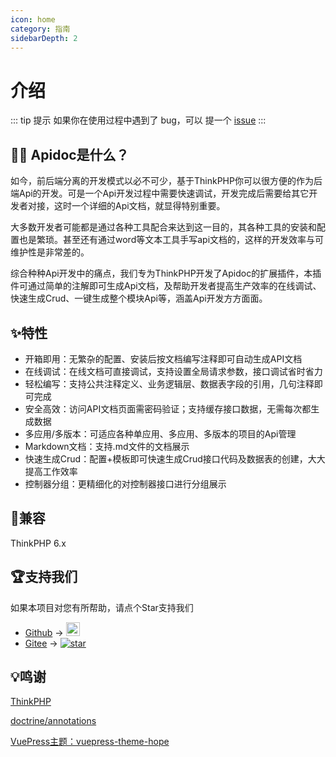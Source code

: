 ```yaml
---
icon: home
category: 指南
sidebarDepth: 2
---
```


# 介绍

::: tip 提示
如果你在使用过程中遇到了 bug，可以 提一个 [issue](https://github.com/HGthecode/thinkphp-apidoc/issues)
:::

## 🤷‍♀️ Apidoc是什么？

如今，前后端分离的开发模式以必不可少，基于ThinkPHP你可以很方便的作为后端Api的开发。可是一个Api开发过程中需要快速调试，开发完成后需要给其它开发者对接，这时一个详细的Api文档，就显得特别重要。

大多数开发者可能都是通过各种工具配合来达到这一目的，其各种工具的安装和配置也是繁琐。甚至还有通过word等文本工具手写api文档的，这样的开发效率与可维护性是非常差的。

综合种种Api开发中的痛点，我们专为ThinkPHP开发了Apidoc的扩展插件，本插件可通过简单的注解即可生成Api文档，及帮助开发者提高生产效率的在线调试、快速生成Crud、一键生成整个模块Api等，涵盖Api开发方方面面。


## ✨特性

- 开箱即用：无繁杂的配置、安装后按文档编写注释即可自动生成API文档
- 在线调试：在线文档可直接调试，支持设置全局请求参数，接口调试省时省力
- 轻松编写：支持公共注释定义、业务逻辑层、数据表字段的引用，几句注释即可完成
- 安全高效：访问API文档页面需密码验证；支持缓存接口数据，无需每次都生成数据
- 多应用/多版本：可适应各种单应用、多应用、多版本的项目的Api管理
- Markdown文档：支持.md文件的文档展示
- 快速生成Crud：配置+模板即可快速生成Crud接口代码及数据表的创建，大大提高工作效率
- 控制器分组：更精细化的对控制器接口进行分组展示



## 📌兼容

ThinkPHP 6.x

## 🏆支持我们

如果本项目对您有所帮助，请点个Star支持我们

- [Github](https://github.com/HGthecode/thinkphp-apidoc) -> <a href="https://github.com/HGthecode/thinkphp-apidoc" target="_blank">
  <img height="22" src="https://img.shields.io/github/stars/HGthecode/thinkphp-apidoc?style=social" class="attachment-full size-full" alt="Star me on GitHub" data-recalc-dims="1" /></a>
- [Gitee](https://gitee.com/hg-code/thinkphp-apidoc) -> <a href="https://gitee.com/hg-code/thinkphp-apidoc/stargazers"><img src="https://gitee.com/hg-code/thinkphp-apidoc/badge/star.svg" alt="star"></a>

## 💡鸣谢

[ThinkPHP](http://www.thinkphp.cn/)

[doctrine/annotations](https://github.com/doctrine/annotations)

[VuePress主题：vuepress-theme-hope](https://github.com/vuepress-theme-hope/vuepress-theme-hope)

